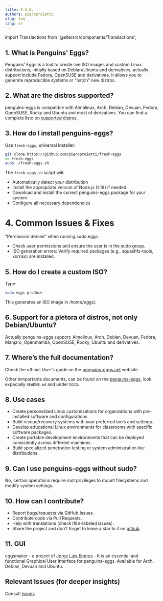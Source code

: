 ```yaml
---
title: F.A.Q.
authors: pieroproietti
slug: faq
lang: en
---
```

import Translactions from '@site/src/components/Translactions';

<Translactions />


## 1. What is Penguins' Eggs?
Penguins' Eggs is a tool to create live ISO images and custom Linux distributions, initially based on Debian/Ubuntu and derivatives, actually support include Fedora, OpenSUSE and derivatives. It allows you to generate reproducible systems or "hatch" new distros.

## 2. What are the distros supported?
penguins-eggs is compatible with Almalinux, Arch, Debian, Devuan, Fedora, OpenSUSE, Rocky and Ubuntu and most of derivatives. 
You can find a complete listo on [supported distros](https://github.com/pieroproietti/fresh-eggs/blob/main/SUPPORTED-DISTROS.md).

## 3. How do I install penguins-eggs?
Use `fresh-eggs`, universal installer:
```bash
git clone https://github.com/pieroproietti/fresh-eggs
cd fresh-eggs
sudo ./fresh-eggs.sh
```
The `fresh-eggs.sh` script will:
- Automatically detect your distribution
- Install the appropriate version of Node.js (≥18) if needed
- Download and install the correct penguins-eggs package for your system
- Configure all necessary dependencies

# 4. Common Issues & Fixes
"Permission denied" when running sudo eggs:
* Check user permissions and ensure the user is in the sudo group.
* ISO generation errors: Verify required packages (e.g., squashfs-tools, xorriso) are installed.

## 5. How do I create a custom ISO?
Type:

```sh
sudo eggs produce
```
This generates an ISO image in /home/eggs/.

## 6. Support for a pletora of distros, not only Debian/Ubuntu?
Actually penguins-eggs support: Almalinux, Arch, Debian, Devuan, Fedora, Manjaro, Openmamba, OpenSUSE, Rocky, Ubuntu and derivatives.

## 7. Where’s the full documentation?
Check the official User's guide on  the [penguins-eggs.net](httos://penguins-eggs,net) website.

Other inmportants documents, can be found on the [penguins-eggs](https://github.com/pieroproietti/penguins-eggs), look expecially `README.md` and under `DOCS`.

## 8. Use cases
- Create personalized Linux customizations for organizations with pre-installed software and configurations.
- Build rescue/recovery systems with your preferred tools and settings.
- Develop educational Linux environments for classrooms with specific software packages.
- Create portable development environments that can be deployed consistently across different machines.
- Build specialized penetration testing or system administration live distributions.

## 9. Can I use penguins-eggs without sudo?
No, certain operations require root privileges to mount filesystems and modify system settings.

## 10. How can I contribute?
* Report bugs/requests via GitHub Issues.
* Contribute code via Pull Requests.
* Help with translations (check i18n-labeled issues).
* Share the project and don't forget to leave a star to it on [github](https://github.com/pieroproietti/penguins-eggs).

## 11. GUI
eggsmaker - a project of [Jorge Luis Endres](https://github.com/jlendres/eggsmaker) - It is an essential and functional Graphical User Interface for penguins-eggs. Available for Arch, Debian, Devuan and Ubuntu.

## Relevant Issues (for deeper insights)

Consult [issues](https://github.com/pieroproietti/penguins-eggs/issues)
